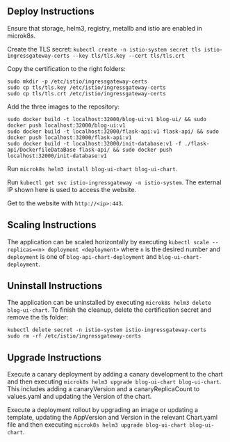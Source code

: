 ## Deploy Instructions

Ensure that storage, helm3, registry, metallb and istio are enabled in microk8s.

Create the TLS secret:
`kubectl create -n istio-system secret tls istio-ingressgateway-certs --key tls/tls.key --cert tls/tls.crt`

Copy the certification to the right folders:
```
sudo mkdir -p /etc/istio/ingressgateway-certs
sudo cp tls/tls.key /etc/istio/ingressgateway-certs
sudo cp tls/tls.crt /etc/istio/ingressgateway-certs
```

Add the three images to the repository:

```
sudo docker build -t localhost:32000/blog-ui:v1 blog-ui/ && sudo docker push localhost:32000/blog-ui:v1
sudo docker build -t localhost:32000/flask-api:v1 flask-api/ && sudo docker push localhost:32000/flask-api:v1
sudo docker build -t localhost:32000/init-database:v1 -f ./flask-api/DockerfileDataBase flask-api/ && sudo docker push localhost:32000/init-database:v1
```

Run `microk8s helm3 install blog-ui-chart blog-ui-chart`.

Run `kubectl get svc istio-ingressgateway -n istio-system`. The external IP shown here is used to access the website.

Get to the website with `http://<ip>:443`.

## Scaling Instructions
The application can be scaled horizontally by executing `kubectl scale --replicas=<n> deployment <deployment>` where `n` is the desired number and `deployment` is one of `blog-api-chart-deployment` and `blog-ui-chart-deployment`.

## Uninstall Instructions
The application can be uninstalled by executing `microk8s helm3 delete blog-ui-chart`.
To finish the cleanup, delete the certification secret and remove the tls folder:
```
kubectl delete secret -n istio-system istio-ingressgateway-certs
sudo rm -rf /etc/istio/ingressgateway-certs
```

## Upgrade Instructions
Execute a canary deployment by adding a canary development to the chart and then executing `microk8s helm3 upgrade blog-ui-chart blog-ui-chart`. This includes adding a canaryVersion and a canaryReplicaCount to values.yaml and updating the Version of the chart.

Execute a deployment rollout by upgrading an image or updating a template, updating the AppVersion and Version in the relevant Chart.yaml file and then executing `microk8s helm3 upgrade blog-ui-chart blog-ui-chart`.
